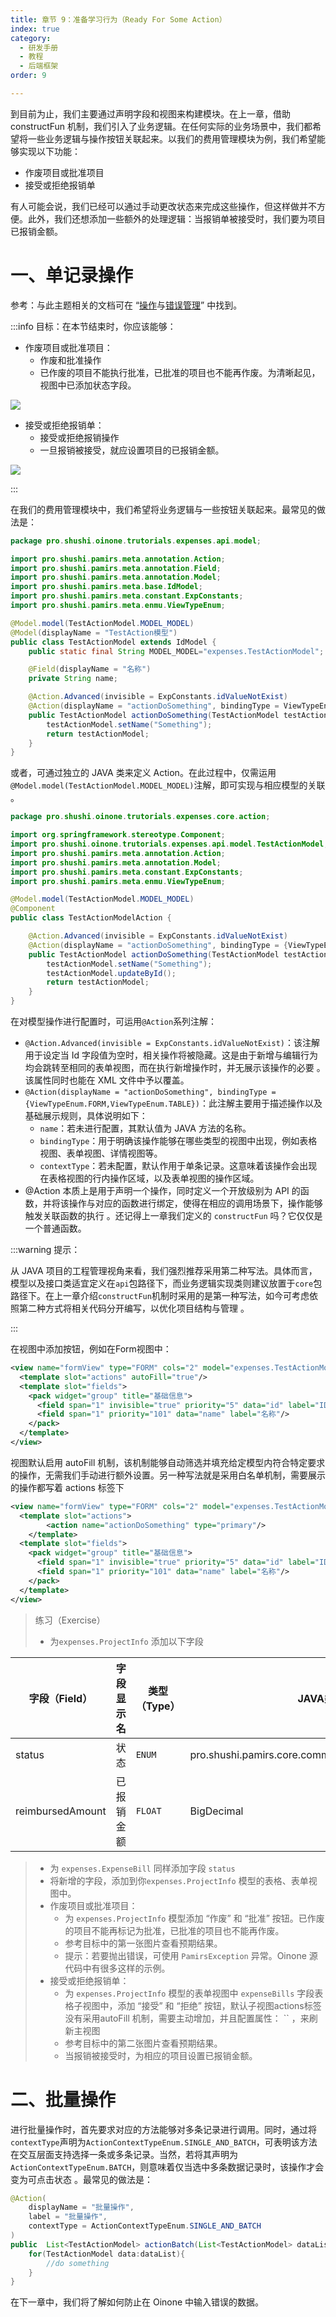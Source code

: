 ```yaml
---
title: 章节 9：准备学习行为（Ready For Some Action）
index: true
category:
  - 研发手册
  - 教程
  - 后端框架
order: 9

---
```

到目前为止，我们主要通过声明字段和视图来构建模块。在上一章，借助 constructFun 机制，我们引入了业务逻辑。在任何实际的业务场景中，我们都希望将一些业务逻辑与操作按钮关联起来。以我们的费用管理模块为例，我们希望能够实现以下功能：

+ 作废项目或批准项目
+ 接受或拒绝报销单

有人可能会说，我们已经可以通过手动更改状态来完成这些操作，但这样做并不方便。此外，我们还想添加一些额外的处理逻辑：当报销单被接受时，我们要为项目已报销金额。

# 一、单记录操作

参考：与此主题相关的文档可在 “[操作](/en/DevManual/Reference/Back-EndFramework/actions-API.md)与[错误管理](/en/DevManual/Reference/Back-EndFramework/ORM-API.md#七、异常处理)” 中找到。

:::info 目标：在本节结束时，你应该能够：

+ 作废项目或批准项目：
  - 作废和批准操作
  - 已作废的项目不能执行批准，已批准的项目也不能再作废。为清晰起见，视图中已添加状态字段。

![](https://oinone-jar.oss-cn-zhangjiakou.aliyuncs.com/welcome-document/Development/Tutorial/BackendFramework/chapter-9/info1-1.gif)

+ 接受或拒绝报销单：
  - 接受或拒绝报销操作
  - 一旦报销被接受，就应设置项目的已报销金额。

![](https://oinone-jar.oss-cn-zhangjiakou.aliyuncs.com/welcome-document/Development/Tutorial/BackendFramework/chapter-9/info1-2.gif)

:::

在我们的费用管理模块中，我们希望将业务逻辑与一些按钮关联起来。最常见的做法是：

```java
package pro.shushi.oinone.trutorials.expenses.api.model;

import pro.shushi.pamirs.meta.annotation.Action;
import pro.shushi.pamirs.meta.annotation.Field;
import pro.shushi.pamirs.meta.annotation.Model;
import pro.shushi.pamirs.meta.base.IdModel;
import pro.shushi.pamirs.meta.constant.ExpConstants;
import pro.shushi.pamirs.meta.enmu.ViewTypeEnum;

@Model.model(TestActionModel.MODEL_MODEL)
@Model(displayName = "TestAction模型")
public class TestActionModel extends IdModel {
    public static final String MODEL_MODEL="expenses.TestActionModel";

    @Field(displayName = "名称")
    private String name;

    @Action.Advanced(invisible = ExpConstants.idValueNotExist)
    @Action(displayName = "actionDoSomething", bindingType = ViewTypeEnum.FORM)
    public TestActionModel actionDoSomething(TestActionModel testActionModel){
        testActionModel.setName("Something");
        return testActionModel;
    }
}
```

或者，可通过独立的 JAVA 类来定义 Action。在此过程中，仅需运用`@Model.model(TestActionModel.MODEL_MODEL)`注解，即可实现与相应模型的关联 。

```java
package pro.shushi.oinone.trutorials.expenses.core.action;

import org.springframework.stereotype.Component;
import pro.shushi.oinone.trutorials.expenses.api.model.TestActionModel;
import pro.shushi.pamirs.meta.annotation.Action;
import pro.shushi.pamirs.meta.annotation.Model;
import pro.shushi.pamirs.meta.constant.ExpConstants;
import pro.shushi.pamirs.meta.enmu.ViewTypeEnum;

@Model.model(TestActionModel.MODEL_MODEL)
@Component
public class TestActionModelAction {

    @Action.Advanced(invisible = ExpConstants.idValueNotExist)
    @Action(displayName = "actionDoSomething", bindingType = {ViewTypeEnum.FORM,ViewTypeEnum.TABLE})
    public TestActionModel actionDoSomething(TestActionModel testActionModel){
        testActionModel.setName("Something");
        testActionModel.updateById();
        return testActionModel;
    }
}
```

在对模型操作进行配置时，可运用`@Action`系列注解：

+ `@Action.Advanced(invisible = ExpConstants.idValueNotExist)`：该注解用于设定当 Id 字段值为空时，相关操作将被隐藏。这是由于新增与编辑行为均会跳转至相同的表单视图，而在执行新增操作时，并无展示该操作的必要 。该属性同时也能在 XML 文件中予以覆盖。
+ `@Action(displayName = "actionDoSomething", bindingType = {ViewTypeEnum.FORM,ViewTypeEnum.TABLE})`：此注解主要用于描述操作以及基础展示规则，具体说明如下：	
  - `name`：若未进行配置，其默认值为 JAVA 方法的名称。
  - `bindingType`：用于明确该操作能够在哪些类型的视图中出现，例如表格视图、表单视图、详情视图等。
  - `contextType`：若未配置，默认作用于单条记录。这意味着该操作会出现在表格视图的行内操作区域，以及表单视图的操作区域。
+ @Action 本质上是用于声明一个操作，同时定义一个开放级别为 API 的函数，并将该操作与对应的函数进行绑定，使得在相应的调用场景下，操作能够触发关联函数的执行 。还记得上一章我们定义的 `constructFun` 吗？它仅仅是一个普通函数。

:::warning 提示：

从 JAVA 项目的工程管理视角来看，我们强烈推荐采用第二种写法。具体而言，模型以及接口类适宜定义在`api`包路径下，而业务逻辑实现类则建议放置于`core`包路径下。在上一章介绍`constructFun`机制时采用的是第一种写法，如今可考虑依照第二种方式将相关代码分开编写，以优化项目结构与管理 。

:::

在视图中添加按钮，例如在Form视图中：

```xml
<view name="formView" type="FORM" cols="2" model="expenses.TestActionModel">
  <template slot="actions" autoFill="true"/>
  <template slot="fields">
    <pack widget="group" title="基础信息">
      <field span="1" invisible="true" priority="5" data="id" label="ID" readonly="true"/>
      <field span="1" priority="101" data="name" label="名称"/>
    </pack>
  </template>
</view>
```

视图默认启用 autoFill 机制，该机制能够自动筛选并填充给定模型内符合特定要求的操作，无需我们手动进行额外设置。另一种写法就是采用白名单机制，需要展示的操作都写着 actions 标签下

```xml
<view name="formView" type="FORM" cols="2" model="expenses.TestActionModel">
  <template slot="actions">
        <action name="actionDoSomething" type="primary"/>
    </template>
  <template slot="fields">
    <pack widget="group" title="基础信息">
      <field span="1" invisible="true" priority="5" data="id" label="ID" readonly="true"/>
      <field span="1" priority="101" data="name" label="名称"/>
    </pack>
  </template>
</view>
```

> 练习（Exercise）
>
> + 为`expenses.ProjectInfo` 添加以下字段

| 字段（Field）                                                | 字段显示名                                                 | 类型（Type） | JAVA类型     |
| ------------------------------------------------------------ | ---------------------------------------------------------- | ------------------------------------------------------------ | ------------------------------------------------------------ |
| status       | 状态       | `ENUM`                                                       | pro.shushi.pamirs.core.common.enmu.DataStatusEnum |
| reimbursedAmount | 已报销金额 | `FLOAT`                                                      | BigDecimal   |


> + 为 `expenses.ExpenseBill` 同样添加字段 `status`
> + 将新增的字段，添加到你`expenses.ProjectInfo` 模型的表格、表单视图中。
> + 作废项目或批准项目：
>   - 为 `expenses.ProjectInfo` 模型添加 “作废” 和 “批准” 按钮。已作废的项目不能再标记为批准，已批准的项目也不能再作废。
>   - 参考目标中的第一张图片查看预期结果。
>   - 提示：若要抛出错误，可使用 `PamirsException` 异常。Oinone 源代码中有很多这样的示例。
> + 接受或拒绝报销单：
>   - 为 `expenses.ProjectInfo` 模型的表单视图中  `expenseBills` 字段表格子视图中，添加 “接受” 和 “拒绝” 按钮，默认子视图actions标签没有采用autoFill 机制，需要主动增加，并且配置属性： `` ，来刷新主视图
>   - 参考目标中的第二张图片查看预期结果。
>   - 当报销被接受时，为相应的项目设置已报销金额。

# 二、批量操作

进行批量操作时，首先要求对应的方法能够对多条记录进行调用。同时，通过将`contextType`声明为`ActionContextTypeEnum.SINGLE_AND_BATCH`，可表明该方法在交互层面支持选择一条或多条记录。当然，若将其声明为`ActionContextTypeEnum.BATCH`，则意味着仅当选中多条数据记录时，该操作才会变为可点击状态 。最常见的做法是：

```java
@Action(
    displayName = "批量操作",
    label = "批量操作",
    contextType = ActionContextTypeEnum.SINGLE_AND_BATCH
)
public  List<TestActionModel> actionBatch(List<TestActionModel> dataList) {
    for(TestActionModel data:dataList){
        //do something
    }
}
```




在下一章中，我们将了解如何防止在 Oinone 中输入错误的数据。

